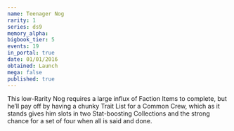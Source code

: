 ```yaml
---
name: Teenager Nog
rarity: 1
series: ds9
memory_alpha:
bigbook_tier: 5
events: 19
in_portal: true
date: 01/01/2016
obtained: Launch
mega: false
published: true
---
```


This low-Rarity Nog requires a large influx of Faction Items to complete, but he’ll pay off by having a chunky Trait List for a Common Crew, which as it stands gives him slots in two Stat-boosting Collections and the strong chance for a set of four when all is said and done.
